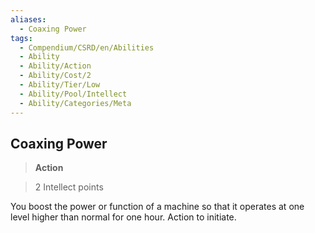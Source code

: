 ```yaml
---
aliases:
  - Coaxing Power
tags:
  - Compendium/CSRD/en/Abilities
  - Ability
  - Ability/Action
  - Ability/Cost/2
  - Ability/Tier/Low
  - Ability/Pool/Intellect
  - Ability/Categories/Meta
---
```

    
      
## Coaxing Power      
>**Action**      
>2 Intellect points    
      
You boost the power or function of a machine so that it operates at one level higher than normal for one hour. Action to initiate.